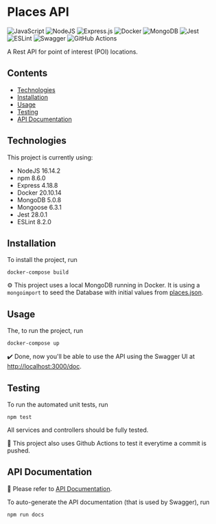 # Places API
![JavaScript](https://img.shields.io/badge/javascript-%23323330.svg?style=for-the-badge&logo=javascript&logoColor=%23F7DF1E)
![NodeJS](https://img.shields.io/badge/node.js-6DA55F?style=for-the-badge&logo=node.js&logoColor=white)
![Express.js](https://img.shields.io/badge/express.js-%23404d59.svg?style=for-the-badge&logo=express&logoColor=%2361DAFB)
![Docker](https://img.shields.io/badge/docker-%230db7ed.svg?style=for-the-badge&logo=docker&logoColor=white)
![MongoDB](https://img.shields.io/badge/MongoDB-%234ea94b.svg?style=for-the-badge&logo=mongodb&logoColor=white)
![Jest](https://img.shields.io/badge/-jest-%23C21325?style=for-the-badge&logo=jest&logoColor=white)
![ESLint](https://img.shields.io/badge/ESLint-4B3263?style=for-the-badge&logo=eslint&logoColor=white)
![Swagger](https://img.shields.io/badge/-Swagger-%23Clojure?style=for-the-badge&logo=swagger&logoColor=white)
![GitHub Actions](https://img.shields.io/badge/github%20actions-%232671E5.svg?style=for-the-badge&logo=githubactions&logoColor=white)

A Rest API for point of interest (POI) locations.

## Contents
 - [Technologies](#technologies)
 - [Installation](#installation)
 - [Usage](#usage)
 - [Testing](#testing)
 - [API Documentation](#api-documentation)

## Technologies

This project is currently using:

 - NodeJS 16.14.2
 - npm 8.6.0
 - Express 4.18.8
 - Docker 20.10.14
 - MongoDB 5.0.8
 - Mongoose 6.3.1
 - Jest 28.0.1
 - ESLint 8.2.0

## Installation

To install the project, run

    docker-compose build

:gear: This project uses a local MongoDB running in Docker. It is using a `mongoimport` to seed the Database with initial values from [places.json](/mongo_seed/places.json).

## Usage

The, to run the project, run

    docker-compose up

:heavy_check_mark: Done, now you'll be able to use the API using the Swagger UI at [http://localhost:3000/doc](http://localhost:3000/doc).

## Testing

To run the automated unit tests, run

    npm test

All services and controllers should be fully tested.

:robot: This project also uses Github Actions to test it everytime a commit is pushed.

## API Documentation

:rocket: Please refer to [API Documentation](./ApiDocumentation.md).

To auto-generate the API documentation (that is used by Swagger), run

    npm run docs
